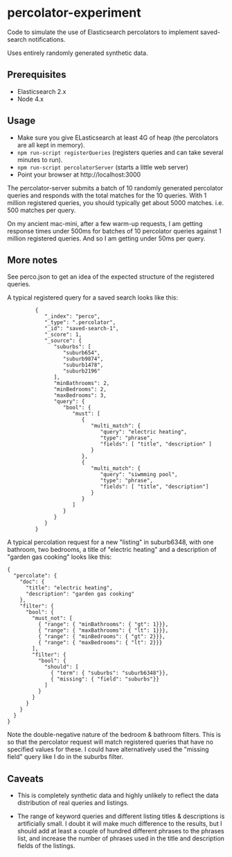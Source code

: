 # percolator-experiment

Code to simulate the use of Elasticsearch percolators to implement saved-search notifications.

Uses entirely randomly generated synthetic data.

## Prerequisites

- Elasticsearch 2.x
- Node 4.x

## Usage

- Make sure you give ELasticsearch at least 4G of heap (the percolators are all kept in memory).
- `npm run-script registerQueries` (registers queries and can take several minutes to run).
- `npm run-script percolatorServer` (starts a little web server)
- Point your browser at http://localhost:3000

The percolator-server submits a batch of 10 randomly generated percolator queries
and responds with the total matches for the 10 queries.
With 1 million registered queries, you should typically get about 5000 matches.
i.e. 500 matches per query.

On my ancient mac-mini, after a few warm-up requests,
I am getting response times under 500ms for
batches of 10 percolator queries against
1 million registered queries.
And so I am getting under 50ms per query.

## More notes

See perco.json to get an idea of the expected structure of the registered queries.

A typical registered query for a saved search looks like this:

```
         {
            "_index": "perco",
            "_type": ".percolator",
            "_id": "saved-search-1",
            "_score": 1,
            "_source": {
               "suburbs": [
                  "suburb654",
                  "suburb9874",
                  "suburb1478",
                  "suburb2196"
               ],
               "minBathrooms": 2,
               "minBedrooms": 2,
               "maxBedrooms": 3,
               "query": {
                  "bool": {
                     "must": [
                        {
                           "multi_match": {
                              "query": "electric heating",
                              "type": "phrase",
                              "fields": [ "title", "description" ]
                           }
                        },
                        {
                           "multi_match": {
                              "query": "siwmming pool",
                              "type": "phrase",
                              "fields": [ "title", "description"]
                           }
                        }
                     ]
                  }
               }
            }
         }
```

A typical percolation request for a new "listing"
in suburb6348,
with one bathroom, two bedrooms,
a title of "electric heating"
and a description of "garden gas cooking"
looks like this:

```
{
  "percolate": {
    "doc": {
      "title": "electric heating",
      "description": "garden gas cooking"
    },
    "filter": {
      "bool": {
        "must_not": [
          { "range": { "minBathrooms": { "gt": 1}}},
          { "range": { "maxBathrooms": { "lt": 1}}},
          { "range": { "minBedrooms": { "gt": 2}}},
          { "range": { "maxBedrooms": { "lt": 2}}}
        ],
        "filter": {
          "bool": {
            "should": [
              { "term": { "suburbs": "suburb6348"}},
              { "missing": { "field": "suburbs"}}
            ]
          }
        }
      }
    }
  }
}

```

Note the double-negative nature of the bedroom & bathroom filters.
This is so that the percolator request will match registered queries that have no specified values for these.
I could have alternatively used the "missing field" query like I do in the suburbs filter.

## Caveats

- This is completely synthetic data and highly unlikely to reflect the data distribution of real queries and listings.

- The range of keyword queries and different listing titles & descriptions is artificially small.
I doubt it will make much difference to the results,
but I should add at least a couple of hundred different phrases to the phrases list,
and increase the number of phrases used in the title and description fields of the listings.
